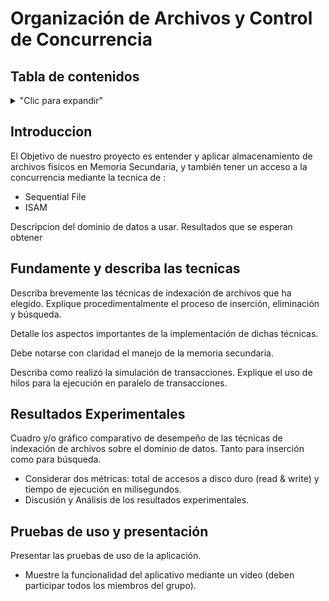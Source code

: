 # Organización de Archivos y Control de Concurrencia

## Tabla de contenidos
<details>
<summary>"Clic para expandir"</summary>

- [Introduccion](#Introduccion)
- [Fundamente y describa las tecnicas](#Fundamente-y-describa-las-tecnicas)
- [Resultados Experimentales](#Resultados-Experimentales)
- [Pruebas de uso y presentación](#Pruebas-de-uso-y-presentación)

</details>

## Introduccion

El Objetivo de nuestro proyecto es entender y aplicar almacenamiento de archivos fisicos en Memoria Secundaria, y también tener un acceso a la concurrencia mediante la tecnica de :
- Sequential File
- ISAM

Descripcion del dominio de datos a usar.
Resultados que se esperan obtener

## Fundamente y describa las tecnicas

Describa brevemente las técnicas de indexación de archivos que ha elegido.
Explique procedimentalmente el proceso de inserción, eliminación y búsqueda.

 Detalle los aspectos importantes de la implementación de dichas técnicas.

 Debe notarse con claridad el manejo de la memoria secundaria.

 Describa como realizó la simulación de transacciones. Explique el uso de hilos para la ejecución en paralelo de transacciones.

## Resultados Experimentales

Cuadro y/o gráfico comparativo de desempeño
de las técnicas de indexación de archivos sobre
el dominio de datos. Tanto para inserción
como para búsqueda.
- Considerar dos métricas: total de accesos a
disco duro (read & write) y tiempo de
ejecución en milisegundos.
- Discusión y Análisis de los resultados
experimentales.

## Pruebas de uso y presentación

Presentar las pruebas de uso de la aplicación.
- Muestre la funcionalidad del aplicativo
mediante un video (deben participar todos los
miembros del grupo).
